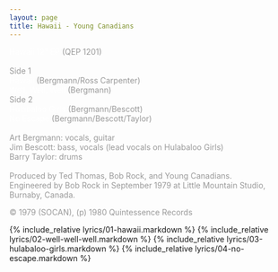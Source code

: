 ```yaml
---
layout: page
title: Hawaii - Young Canadians
---
```

<span style="color: #ffffff">Hawaii 12&rdquo;</span><span style="color: #999999"><span style="color: #ffffff"> EP </span>(QEP 1201)<br /><br />Side 1<br /></span><span style="color: #ffffff">Hawaii</span><span style="color: #999999"><span style="color: #ffffff"> </span>(Bergmann/Ross Carpenter) <br /></span><span style="color: #ffffff">Well, Well, Well</span><span style="color: #999999"> (Bergmann) <br />Side 2<br /></span><span style="color: #ffffff">Hulabaloo Girls</span><span style="color: #999999"> (Bergmann/Bescott) <br /></span><span style="color: #ffffff">No Escape</span><span style="color: #999999"> (Bergmann/Bescott/Taylor) <br /><br />Art Bergmann: vocals, guitar<br />Jim Bescott: bass, vocals (lead vocals on Hulabaloo Girls)<br />Barry Taylor: drums<br /><br />Produced by Ted Thomas, Bob Rock, and Young Canadians.<br />Engineered by Bob Rock in September 1979 at Little Mountain Studio, Burnaby, Canada.</span><div><span style="color: #999999">&copy; 1979 (SOCAN), (p) 1980 Quintessence Records</span></div>

{% include_relative lyrics/01-hawaii.markdown %}
{% include_relative lyrics/02-well-well-well.markdown %}
{% include_relative lyrics/03-hulabaloo-girls.markdown %}
{% include_relative lyrics/04-no-escape.markdown %}
